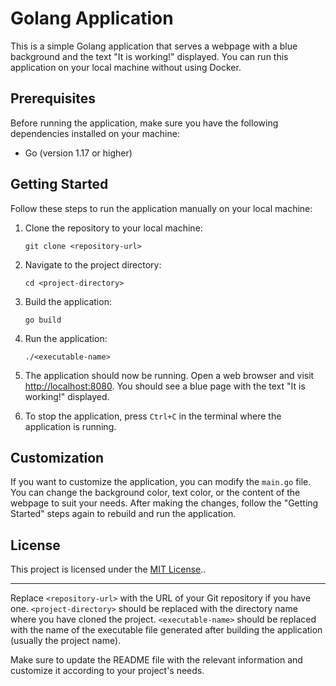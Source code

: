 # Golang Application

This is a simple Golang application that serves a webpage with a blue background and the text "It is working!" displayed. You can run this application on your local machine without using Docker.

## Prerequisites

Before running the application, make sure you have the following dependencies installed on your machine:

- Go (version 1.17 or higher)

## Getting Started

Follow these steps to run the application manually on your local machine:

1. Clone the repository to your local machine:

   ```
   git clone <repository-url>
   ```

2. Navigate to the project directory:

   ```
   cd <project-directory>
   ```

3. Build the application:

   ```
   go build
   ```

4. Run the application:

   ```
   ./<executable-name>
   ```

5. The application should now be running. Open a web browser and visit [http://localhost:8080](http://localhost:8080). You should see a blue page with the text "It is working!" displayed.

6. To stop the application, press `Ctrl+C` in the terminal where the application is running.

## Customization

If you want to customize the application, you can modify the `main.go` file. You can change the background color, text color, or the content of the webpage to suit your needs. After making the changes, follow the "Getting Started" steps again to rebuild and run the application.

## License

This project is licensed under the [MIT License](LICENSE)..

---

Replace `<repository-url>` with the URL of your Git repository if you have one. `<project-directory>` should be replaced with the directory name where you have cloned the project. `<executable-name>` should be replaced with the name of the executable file generated after building the application (usually the project name).

Make sure to update the README file with the relevant information and customize it according to your project's needs.
